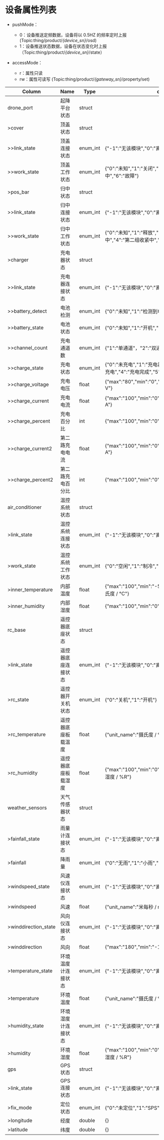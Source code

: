 # 设备属性列表

- pushMode：
  - 0：设备推送定频数据，设备将以 0.5HZ 的频率定时上报 (Topic:thing/product/*{device_sn}*/osd)
  - 1：设备推送状态数据，设备在状态变化时上报（Topic:thing/product/*{device_sn}*/state）

- accessMode：
  - r：属性只读
  - rw：属性可读写 (Topic:thing/product/*{gateway_sn}*/property/set)

|Column|Name|Type|constraint|Description|accessMode|pushMode|
|---|---|---|---|---|---|---|
|drone_port|起降平台状态|struct|||r|0|
|>cover|顶盖状态|struct|||r|0|
|>>link_state|顶盖连接状态|enum_int|{"-1":"无该模块","0":"离线","1":"在线"}||r|0|
|>>work_state|顶盖工作状态|enum_int|{"0":"未知","1":"关闭","2":"打开","4":"打开中","5":"关闭中","6":"故障"}||r|0|
|>pos_bar|归中状态|struct|||r|0|
|>>link_state|归中连接状态|enum_int|{"-1":"无该模块","0":"离线","1":"在线"}||r|0|
|>>work_state|归中工作状态|enum_int|{"0":"未知","1":"释放","2":"收紧","3":"第一组收紧中","4":"第二组收紧中","5":"释放中","6":"故障"}||r|0|
|>charger|充电器状态|struct|||r|0|
|>>link_state|充电器连接状态|enum_int|{"-1":"无该模块","0":"离线","1":"在线"}||r|0|
|>>battery_detect|电池检测|enum_int|{"0":"未知","1":"检测到电池","2":"未检测到电池"}||r|0|
|>>battery_state|电池状态|enum_int|{"0":"未知","1":"开机","2":"关机"}||r|0|
|>>channel_count|充电通道数|enum_int|{"1":"单通道"，"2":"双通道"}||r|0|
|>>charge_state|充电状态|enum_int|{"0":"未充电","1":"充电初始化","2":"关机充电","3":"开机充电","4":"充电完成","5":"冷却等待","6":"故障"}||r|0|
|>>charge_voltage|充电电压|float|{"max":"80","min":"0","step":"0.1","unit_name":"伏 / V"}||r|0|
|>>charge_current|充电电流|float|{"max":"100","min":"0","step":"0.1","unit_name":"安 / A"}||r|0|
|>>charge_percent|充电百分比|int|{"max":"100","min":"0","step":"1"}||r|0|
|>>charge_current2|第二路充电电流|float|{"max":"100","min":"0","step":"0.1","unit_name":"安 / A"}|当充电通道数为2时有效|r|0|
|>>charge_percent2|第二路充电百分比|int|{"max":"100","min":"0","step":"1"}|当充电通道数为2时有效|r|0|
|air_conditioner|温控系统状态|struct|||r|0|
|>link_state|温控系统连接状态|enum_int|{"-1":"无该模块","0":"离线","1":"在线"}||r|0|
|>work_state|温控系统工作状态|enum_int|{"0":"空闲","1":"制冷","2":"制热","3":"风冷","6":"故障"}||r|0|
|>inner_temperature|内部温度|float|{"max":"100","min":"-50","step":"0.1","unit_name":"摄氏度 / °C"}||r|0|
|>inner_humidity|内部湿度|float|{"max":"100","min":"0","step":"0.1"}||r|0|
|rc_base|遥控器底座状态|struct|||r|0|
|>link_state|遥控器底座连接状态|enum_int|{"-1":"无该模块","0":"离线","1":"在线"}||r|0|
|>rc_state|遥控器开关机状态|enum_int|{"0":"关机","1":"开机"}||r|0|
|>rc_temperature|遥控器底座板载温度|float|{"unit_name":"摄氏度 / °C"}||r|0|
|>rc_humidity|遥控器底座板载湿度|float| {"max":"100","min":"0","step":"0.1","unit_name":"相对湿度 / %R"} ||r|0|
|weather_sensors|天气传感器状态|struct|||r|0|
|>fainfall_state|雨量计连接状态|enum_int|{"-1":"无该模块","0":"离线","1":"在线"}||r|0|
|>fainfall|降雨量|enum_int|{"0":"无雨","1":"小雨","2":"中雨","3":"大雨"}||r|0|
|>windspeed_state|风速仪连接状态|enum_int|{"-1":"无该模块","0":"离线","1":"在线"}||r|0|
|>windspeed|风速|float|{"unit_name":"米每秒 / m/s"}||r|0|
|>winddirection_state|风向仪连接状态|enum_int|{"-1":"无该模块","0":"离线","1":"在线"}||r|0|
|>winddirection|风向|float|{"max":"180","min":"-180","step":"0.1"}|0为正北|r|0|
|>temperature_state|环境温度计连接状态|enum_int|{"-1":"无该模块","0":"离线","1":"在线"}||r|0|
|>temperature|环境温度|float|{"unit_name":"摄氏度 / °C"}||r|0|
|>humidity_state|环境湿度计连接状态|enum_int|{"-1":"无该模块","0":"离线","1":"在线"}||r|0|
|>humidity|环境湿度|float| {"max":"100","min":"0","step":"0.1","unit_name":"相对湿度 / %R"} ||r|0|
|gps|GPS状态|struct|||r|0|
|>link_state|GPS连接状态|enum_int|{"-1":"无该模块","0":"离线","1":"在线"}||r|0|
|>fix_mode|定位状态|enum_int|{"0":"未定位","1":"SPS","2":"差分","3":"PPS"}||r|0|
|>longitude|经度|double| {} ||r|0|
|>latitude|纬度|double| {} ||r|0|